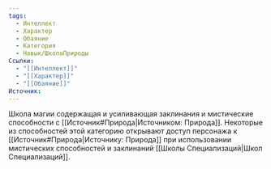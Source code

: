 ```yaml
---
tags:
  - Интеллект
  - Характер
  - Обаяние
  - Категория
  - Навык/ШколаПрироды
Ссылки:
  - "[[Интеллект]]"
  - "[[Характер]]"
  - "[[Обаяние]]"
Источник:
---
```

Школа магии содержащая и усиливающая заклинания и мистические способности с [[Источник#Природа|Источником: Природа]]. Некоторые из способностей этой категорию открывают доступ персонажа к [[Источник#Природа|Источнику: Природа]] при использовании мистических способностей и заклинаний [[Школы Специализаций|Школ Специализаций]]. 